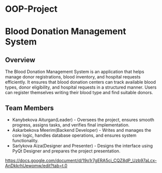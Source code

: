 # OOP-Project
# Blood Donation Management System
## Overview 
The Blood Donation Management System is an application that helps manage donor registrations, blood inventory, and hospital requests efficiently. It ensures that blood donation centers can track available blood types, donor eligibility, and hospital requests in a structured manner. Users can register themselves writing their blood type and find suitable donors.

## Team Members
- Kanybekova Aiturgan(Leader) - Oversees the project, ensures smooth progress, assigns tasks, and verifies final implementation.
- Askarbekova Meerim(Backend Developer) - Writes and manages the core logic, handles database operations, and ensures system functionality.
- Sarlykova Aiza(Designer and Presenter) -  Designs the interface using PyQt Designer and prepares the project presentation.

https://docs.google.com/document/d/19o1r7gERA5ci_CQZ8dP_Uzb97aLcx-AnDkkrhUewomw/edit?tab=t.0
